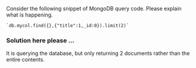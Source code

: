 Consider the following snippet of MongoDB query code.  Please explain what is happening.

    `db.mycol.find({},{"title":1,_id:0}).limit(2)`

### Solution here please ...

It is querying the database, but only returning 2 documents rather than the entire contents. 
